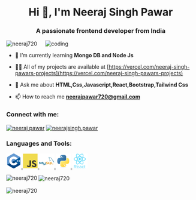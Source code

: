 <h1 align="center">Hi 👋, I'm Neeraj Singh Pawar</h1>
<h3 align="center">A passionate frontend developer from India</h3>
<img align="right" alt="coding" width="400" src="https://camo.githubusercontent.com/19db51af5f90f1b152bc0b9078f5fe97053955be5074f03f17019c70345bdcdb/68747470733a2f2f6d69726f2e6d656469756d2e636f6d2f6d61782f313336302f302a37513379765349765f7430696f4a2d5a2e676966">
<p align="left"> <img src="https://komarev.com/ghpvc/?username=neeraj720&label=Profile%20views&color=0e75b6&style=flat" alt="neeraj720" /> </p>

- 🌱 I’m currently learning **Mongo DB and Node Js**

- 👨‍💻 All of my projects are available at [https://vercel.com/neeraj-singh-pawars-projects](https://vercel.com/neeraj-singh-pawars-projects)

- 💬 Ask me about **HTML,Css,Javascript,React,Bootstrap,Tailwind Css**

- 📫 How to reach me **neerajpawar720@gmail.com**

<h3 align="left">Connect with me:</h3>
<p align="left">
<a href="https://linkedin.com/in/neeraj pawar" target="blank"><img align="center" src="https://raw.githubusercontent.com/rahuldkjain/github-profile-readme-generator/master/src/images/icons/Social/linked-in-alt.svg" alt="neeraj pawar" height="30" width="40" /></a>
<a href="https://instagram.com/neerajsingh.pawar" target="blank"><img align="center" src="https://raw.githubusercontent.com/rahuldkjain/github-profile-readme-generator/master/src/images/icons/Social/instagram.svg" alt="neerajsingh.pawar" height="30" width="40" /></a>
</p>

<h3 align="left">Languages and Tools:</h3>
<p align="left"> <a href="https://www.w3schools.com/cpp/" target="_blank" rel="noreferrer"> <img src="https://raw.githubusercontent.com/devicons/devicon/master/icons/cplusplus/cplusplus-original.svg" alt="cplusplus" width="40" height="40"/> </a> <a href="https://developer.mozilla.org/en-US/docs/Web/JavaScript" target="_blank" rel="noreferrer"> <img src="https://raw.githubusercontent.com/devicons/devicon/master/icons/javascript/javascript-original.svg" alt="javascript" width="40" height="40"/> </a> <a href="https://www.mysql.com/" target="_blank" rel="noreferrer"> <img src="https://raw.githubusercontent.com/devicons/devicon/master/icons/mysql/mysql-original-wordmark.svg" alt="mysql" width="40" height="40"/> </a> <a href="https://www.python.org" target="_blank" rel="noreferrer"> <img src="https://raw.githubusercontent.com/devicons/devicon/master/icons/python/python-original.svg" alt="python" width="40" height="40"/> </a> <a href="https://reactjs.org/" target="_blank" rel="noreferrer"> <img src="https://raw.githubusercontent.com/devicons/devicon/master/icons/react/react-original-wordmark.svg" alt="react" width="40" height="40"/> </a> </p>

<p><img align="left" src="https://github-readme-stats.vercel.app/api/top-langs?username=neeraj720&show_icons=true&locale=en&layout=compact" alt="neeraj720" /></p>

<p>&nbsp;<img align="center" src="https://github-readme-stats.vercel.app/api?username=neeraj720&show_icons=true&locale=en" alt="neeraj720" /></p>

<p><img align="center" src="https://github-readme-streak-stats.herokuapp.com/?user=neeraj720&" alt="neeraj720" /></p>

